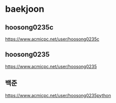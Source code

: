 # baekjoon

## hoosong0235c

https://www.acmicpc.net/user/hoosong0235c

## hoosong0235

https://www.acmicpc.net/user/hoosong0235

## 백준

https://www.acmicpc.net/user/hoosong0235python
